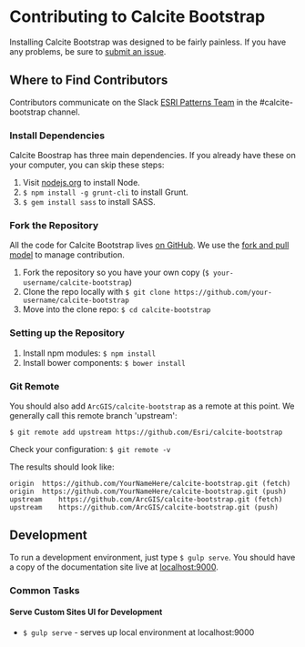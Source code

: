 # Contributing to Calcite Bootstrap

Installing Calcite Bootstrap was designed to be fairly painless. If you have any problems, be sure to [submit an issue](https://github.com/Esri/calcite-bootstrap/issues/).

## Where to Find Contributors
Contributors communicate on the Slack [ESRI Patterns Team](https://esri-patterns.slack.com/) in the #calcite-bootstrap channel.

### Install Dependencies

Calcite Boostrap has three main dependencies. If you already have these on your computer, you can skip these steps:

1. Visit [nodejs.org](http://nodejs.org/) to install Node.
2. `$ npm install -g grunt-cli` to install Grunt.
3. `$ gem install sass` to install SASS.

### Fork the Repository

All the code for Calcite Bootstrap lives [on GitHub](https://github.com/ArcGIS/calcite-bootstrap). We use the [fork and pull model](https://help.github.com/articles/using-pull-requests/) to manage contribution.

1. Fork the repository so you have your own copy (`$ your-username/calcite-bootstrap`)
2. Clone the repo locally with `$ git clone https://github.com/your-username/calcite-bootstrap`
3. Move into the clone repo:  `$ cd calcite-bootstrap`

### Setting up the Repository
1. Install npm modules: `$ npm install`
2. Install bower components: `$ bower install`

### Git Remote
You should also add `ArcGIS/calcite-bootstrap` as a remote at this point. We generally call this remote branch 'upstream':

```
$ git remote add upstream https://github.com/Esri/calcite-bootstrap
```

Check your configuration: `$ git remote -v`

The results should look like:
```
origin	https://github.com/YourNameHere/calcite-bootstrap.git (fetch)
origin	https://github.com/YourNameHere/calcite-bootstrap.git (push)
upstream	https://github.com/ArcGIS/calcite-bootstrap.git (fetch)
upstream	https://github.com/ArcGIS/calcite-bootstrap.git (push)
```

## Development

To run a development environment, just type `$ gulp serve`. You should have a copy of the documentation site live at [localhost:9000](http://localhost:9000).

### Common Tasks

#### Serve Custom Sites UI for Development

- `$ gulp serve` - serves up local environment at localhost:9000
